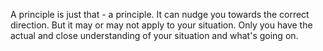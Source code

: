 

A principle is just that - a principle. It can nudge you towards the correct direction. But it may or may not apply to your situation. Only you have the actual and close understanding of your situation and what's going on.
